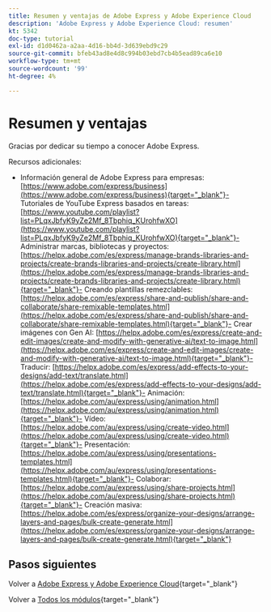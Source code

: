 ```yaml
---
title: Resumen y ventajas de Adobe Express y Adobe Experience Cloud
description: 'Adobe Express y Adobe Experience Cloud: resumen'
kt: 5342
doc-type: tutorial
exl-id: d1d0462a-a2aa-4d16-bb4d-3d639ebd9c29
source-git-commit: bfeb43ad8e4d8c994b03ebd7cb4b5ead89ca6e10
workflow-type: tm+mt
source-wordcount: '99'
ht-degree: 4%

---
```


# Resumen y ventajas

Gracias por dedicar su tiempo a conocer Adobe Express.

Recursos adicionales:

- Información general de Adobe Express para empresas: [https://www.adobe.com/express/business](https://www.adobe.com/express/business){target="_blank"}- Tutoriales de YouTube Express basados en tareas: [https://www.youtube.com/playlist?list=PLqxJbfyK9yZe2Mf_8Tbphiq_KUrohfwXO](https://www.youtube.com/playlist?list=PLqxJbfyK9yZe2Mf_8Tbphiq_KUrohfwXO){target="_blank"}- Administrar marcas, bibliotecas y proyectos: [https://helpx.adobe.com/es/express/manage-brands-libraries-and-projects/create-brands-libraries-and-projects/create-library.html](https://helpx.adobe.com/es/express/manage-brands-libraries-and-projects/create-brands-libraries-and-projects/create-library.html){target="_blank"}- Creando plantillas remezclables: [https://helpx.adobe.com/es/express/share-and-publish/share-and-collaborate/share-remixable-templates.html](https://helpx.adobe.com/es/express/share-and-publish/share-and-collaborate/share-remixable-templates.html){target="_blank"}- Crear imágenes con Gen AI: [https://helpx.adobe.com/es/express/create-and-edit-images/create-and-modify-with-generative-ai/text-to-image.html](https://helpx.adobe.com/es/express/create-and-edit-images/create-and-modify-with-generative-ai/text-to-image.html){target="_blank"}- Traducir: [https://helpx.adobe.com/es/express/add-effects-to-your-designs/add-text/translate.html](https://helpx.adobe.com/es/express/add-effects-to-your-designs/add-text/translate.html){target="_blank"}- Animación: [https://helpx.adobe.com/au/express/using/animation.html](https://helpx.adobe.com/au/express/using/animation.html){target="_blank"}- Vídeo: [https://helpx.adobe.com/au/express/using/create-video.html](https://helpx.adobe.com/au/express/using/create-video.html){target="_blank"}- Presentación: [https://helpx.adobe.com/au/express/using/presentations-templates.html](https://helpx.adobe.com/au/express/using/presentations-templates.html){target="_blank"}- Colaborar: [https://helpx.adobe.com/au/express/using/share-projects.html](https://helpx.adobe.com/au/express/using/share-projects.html){target="_blank"}- Creación masiva: [https://helpx.adobe.com/es/express/organize-your-designs/arrange-layers-and-pages/bulk-create-generate.html](https://helpx.adobe.com/es/express/organize-your-designs/arrange-layers-and-pages/bulk-create-generate.html){target="_blank"}

## Pasos siguientes

Volver a [Adobe Express y Adobe Experience Cloud](./express.md){target="_blank"}

Volver a [Todos los módulos](./../../../overview.md){target="_blank"}
